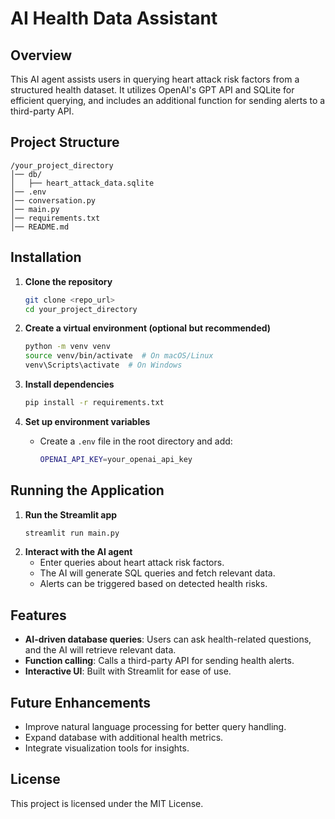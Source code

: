 # AI Health Data Assistant

## Overview
This AI agent assists users in querying heart attack risk factors from a structured health dataset. It utilizes OpenAI's GPT API and SQLite for efficient querying, and includes an additional function for sending alerts to a third-party API.

## Project Structure
```
/your_project_directory
│── db/
│   ├── heart_attack_data.sqlite
│── .env
│── conversation.py
│── main.py
│── requirements.txt
│── README.md
```

## Installation
1. **Clone the repository**
   ```bash
   git clone <repo_url>
   cd your_project_directory
   ```

2. **Create a virtual environment (optional but recommended)**
   ```bash
   python -m venv venv
   source venv/bin/activate  # On macOS/Linux
   venv\Scripts\activate  # On Windows
   ```

3. **Install dependencies**
   ```bash
   pip install -r requirements.txt
   ```

4. **Set up environment variables**
   - Create a `.env` file in the root directory and add:
     ```bash
     OPENAI_API_KEY=your_openai_api_key
     ```

## Running the Application
1. **Run the Streamlit app**
   ```bash
   streamlit run main.py
   ```
2. **Interact with the AI agent**
   - Enter queries about heart attack risk factors.
   - The AI will generate SQL queries and fetch relevant data.
   - Alerts can be triggered based on detected health risks.

## Features
- **AI-driven database queries**: Users can ask health-related questions, and the AI will retrieve relevant data.
- **Function calling**: Calls a third-party API for sending health alerts.
- **Interactive UI**: Built with Streamlit for ease of use.

## Future Enhancements
- Improve natural language processing for better query handling.
- Expand database with additional health metrics.
- Integrate visualization tools for insights.

## License
This project is licensed under the MIT License.

